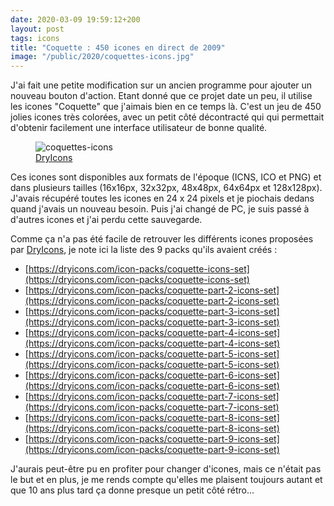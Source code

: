 ```yaml
---
date: 2020-03-09 19:59:12+200
layout: post
tags: icons
title: "Coquette : 450 icones en direct de 2009"
image: "/public/2020/coquettes-icons.jpg"
---
```


J'ai fait une petite modification sur un ancien programme pour ajouter un nouveau bouton d'action. Etant donné que ce projet date un peu, il utilise les icones "Coquette" que j'aimais bien en ce temps là. C'est un jeu de 450 jolies icones très colorées, avec un petit côté décontracté qui qui permettait d'obtenir facilement une interface utilisateur de bonne qualité.

<figure>
  <img src="{{ page.image }}" alt="coquettes-icons" />
  <figcaption>
    <a href="https://dryicons.com/">DryIcons</a>
  </figcaption>
</figure>

Ces icones sont disponibles aux formats de l'époque (ICNS, ICO et PNG) et dans plusieurs tailles (16x16px, 32x32px, 48x48px, 64x64px et 128x128px). J'avais récupéré toutes les icones en 24 x 24 pixels et je piochais dedans quand j'avais un nouveau besoin. Puis j'ai changé de PC, je suis passé à d'autres icones et j'ai perdu cette sauvegarde.

Comme ça n'a pas été facile de retrouver les différents icones proposées par [DryIcons](https://dryicons.com/), je note ici la liste des 9 packs qu'ils avaient créés :

* [https://dryicons.com/icon-packs/coquette-icons-set](https://dryicons.com/icon-packs/coquette-icons-set)
* [https://dryicons.com/icon-packs/coquette-part-2-icons-set](https://dryicons.com/icon-packs/coquette-part-2-icons-set)
* [https://dryicons.com/icon-packs/coquette-part-3-icons-set](https://dryicons.com/icon-packs/coquette-part-3-icons-set)
* [https://dryicons.com/icon-packs/coquette-part-4-icons-set](https://dryicons.com/icon-packs/coquette-part-4-icons-set)
* [https://dryicons.com/icon-packs/coquette-part-5-icons-set](https://dryicons.com/icon-packs/coquette-part-5-icons-set)
* [https://dryicons.com/icon-packs/coquette-part-6-icons-set](https://dryicons.com/icon-packs/coquette-part-6-icons-set)
* [https://dryicons.com/icon-packs/coquette-part-7-icons-set](https://dryicons.com/icon-packs/coquette-part-7-icons-set)
* [https://dryicons.com/icon-packs/coquette-part-8-icons-set](https://dryicons.com/icon-packs/coquette-part-8-icons-set)
* [https://dryicons.com/icon-packs/coquette-part-9-icons-set](https://dryicons.com/icon-packs/coquette-part-9-icons-set)

J'aurais peut-être pu en profiter pour changer d'icones, mais ce n'était pas le but et en plus, je me rends compte qu'elles me plaisent toujours autant et que 10 ans plus tard ça donne presque un petit côté rétro...

